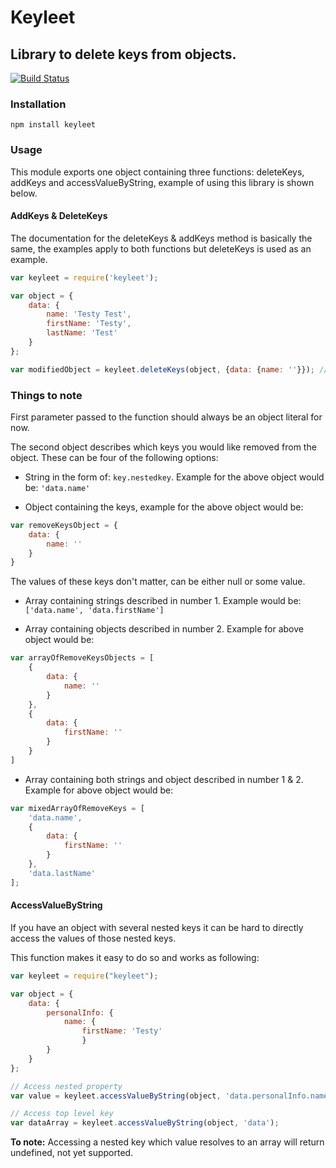 # Keyleet

## Library to delete keys from objects.

[![Build Status](https://travis-ci.org/jkaan/keyleet.svg?branch=master)](https://travis-ci.org/jkaan/keyleet)

### Installation
`npm install keyleet`

### Usage

This module exports one object containing three functions: deleteKeys, addKeys and accessValueByString, example of using this library is shown below.

#### AddKeys & DeleteKeys

The documentation for the deleteKeys & addKeys method is basically the same, the examples apply to both functions but deleteKeys is used as an example.

```js
var keyleet = require('keyleet');

var object = {
    data: {
        name: 'Testy Test',
        firstName: 'Testy',
        lastName: 'Test'
    }
};

var modifiedObject = keyleet.deleteKeys(object, {data: {name: ''}}); // Returns object not containing name attribute in the data array anymore.
```

### Things to note

First parameter passed to the function should always be an object literal for now.

The second object describes which keys you would like removed from the object. These can be four of the following options:

* String in the form of: `key.nestedkey`. Example for the above object would be: `'data.name'`

* Object containing the keys, example for the above object would be:

```js
var removeKeysObject = {
    data: {
        name: ''
    }
}
```

The values of these keys don't matter, can be either null or some value.

* Array containing strings described in number 1. Example would be: `['data.name', 'data.firstName']`

* Array containing objects described in number 2. Example for above object would be:

```js
var arrayOfRemoveKeysObjects = [
    {
        data: {
            name: ''
        }
    },
    {
        data: {
            firstName: ''
        }
    }
]
```

* Array containing both strings and object described in number 1 & 2. Example for above object would be:

```js
var mixedArrayOfRemoveKeys = [
    'data.name',
    {
        data: {
            firstName: ''
        }
    },
    'data.lastName'
];
```

#### AccessValueByString
If you have an object with several nested keys it can be hard to directly access the values of those nested keys.

This function makes it easy to do so and works as following:

```js
var keyleet = require("keyleet");

var object = {
    data: {
        personalInfo: {
            name: {
                firstName: 'Testy'
                }
        }
    }
};

// Access nested property
var value = keyleet.accessValueByString(object, 'data.personalInfo.name.firstName');

// Access top level key
var dataArray = keyleet.accessValueByString(object, 'data');
```

**To note:** Accessing a nested key which value resolves to an array will return undefined, not yet supported.